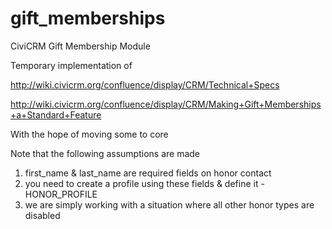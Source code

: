 gift_memberships
================

CiviCRM Gift Membership Module

Temporary implementation of 

http://wiki.civicrm.org/confluence/display/CRM/Technical+Specs

http://wiki.civicrm.org/confluence/display/CRM/Making+Gift+Memberships+a+Standard+Feature

With the hope of moving some to core

Note that the following assumptions are made
1) first_name & last_name are required fields on honor contact
2) you need to create a profile using these fields & define it - HONOR_PROFILE
3) we are simply working with a situation where all other honor types are disabled

